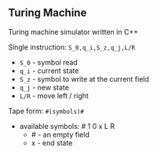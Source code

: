 ## Turing Machine

Turing machine simulator written in C++

Single instruction: `S_0,q_i,S_z,q_j,L/R`
- `S_0` - symbol read
- `q_i` - current state
- `S_z` - symbol to write at the current field
- `q_j` - new state 
- `L/R` - move left / right 

Tape form: `#(symbols)#`
- available symbols: # 1 0 x L R
  - \# - an empty field
  - x - end state


